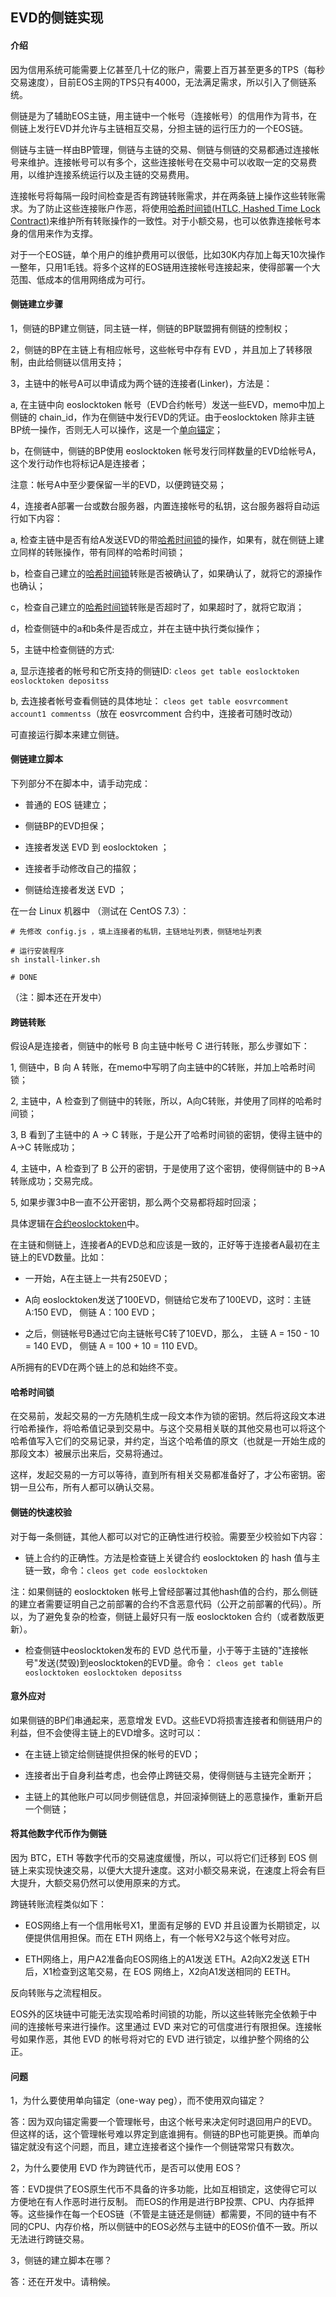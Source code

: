## EVD的侧链实现

#### 介绍

因为信用系统可能需要上亿甚至几十亿的账户，需要上百万甚至更多的TPS（每秒交易速度），目前EOS主网的TPS只有4000，无法满足需求，所以引入了侧链系统。

侧链是为了辅助EOS主链，用主链中一个帐号（连接帐号）的信用作为背书，在侧链上发行EVD并允许与主链相互交易，分担主链的运行压力的一个EOS链。

侧链与主链一样由BP管理，侧链与主链的交易、侧链与侧链的交易都通过连接帐号来维护。连接帐号可以有多个，这些连接帐号在交易中可以收取一定的交易费用，以维护连接系统运行以及主链的交易费用。

连接帐号将每隔一段时间检查是否有跨链转账需求，并在两条链上操作这些转账需求。为了防止这些连接账户作恶，将使用[哈希时间锁(HTLC, Hashed Time Lock Contract)](#hash)来维护所有转账操作的一致性。对于小额交易，也可以依靠连接帐号本身的信用来作为支撑。

对于一个EOS链，单个用户的维护费用可以很低，比如30K内存加上每天10次操作一整年，只用1毛钱。将多个这样的EOS链用连接帐号连接起来，使得部署一个大范围、低成本的信用网络成为可行。


#### 侧链建立步骤

1，侧链的BP建立侧链，同主链一样，侧链的BP联盟拥有侧链的控制权；

2，侧链的BP在主链上有相应帐号，这些帐号中存有 EVD ，并且加上了转移限制，由此给侧链以信用支持；

3，主链中的帐号A可以申请成为两个链的连接者(Linker)，方法是：

  a, 在主链中向 eoslocktoken 帐号（EVD合约帐号）发送一些EVD，memo中加上侧链的 chain_id，作为在侧链中发行EVD的凭证。由于eoslocktoken 除非主链BP统一操作，否则无人可以操作，这是一个[单向锚定](#oneway)；
  
  b，在侧链中，侧链的BP使用 eoslocktoken 帐号发行同样数量的EVD给帐号A，这个发行动作也将标记A是连接者；
  
  注意：帐号A中至少要保留一半的EVD，以便跨链交易；
  
4，连接者A部署一台或数台服务器，内置连接帐号的私钥，这台服务器将自动运行如下内容：

  a, 检查主链中是否有给A发送EVD的带[哈希时间锁](#hash)的操作，如果有，就在侧链上建立同样的转账操作，带有同样的哈希时间锁；
  
  b，检查自己建立的[哈希时间锁](#hash)转账是否被确认了，如果确认了，就将它的源操作也确认；
  
  c，检查自己建立的[哈希时间锁](#hash)转账是否超时了，如果超时了，就将它取消；
  
  d，检查侧链中的a和b条件是否成立，并在主链中执行类似操作；
  

5，主链中检查侧链的方式:

  a, 显示连接者的帐号和它所支持的侧链ID: ``` cleos get table eoslocktoken eoslocktoken depositss ```

  b, 去连接者帐号查看侧链的具体地址： ``` cleos get table eosvrcomment account1 commentss ```（放在 eosvrcomment 合约中，连接者可随时改动）


可直接运行脚本来建立侧链。

  
#### 侧链建立脚本  
  
下列部分不在脚本中，请手动完成：

- 普通的 EOS 链建立；

- 侧链BP的EVD担保；

- 连接者发送 EVD 到 eoslocktoken ；

- 连接者手动修改自己的描叙；

- 侧链给连接者发送 EVD ；
  
  
在一台 Linux 机器中 （测试在 CentOS 7.3）：

```
# 先修改 config.js ，填上连接者的私钥，主链地址列表，侧链地址列表

# 运行安装程序
sh install-linker.sh 

# DONE

```

（注：脚本还在开发中）

  
#### 跨链转账

假设A是连接者，侧链中的帐号 B 向主链中帐号 C 进行转账，那么步骤如下：

1, 侧链中，B 向 A 转账，在memo中写明了向主链中的C转账，并加上哈希时间锁；

2, 主链中，A 检查到了侧链中的转账，所以，A向C转账，并使用了同样的哈希时间锁；

3, B 看到了主链中的 A -> C 转账，于是公开了哈希时间锁的密钥，使得主链中的 A->C 转账成功；

4, 主链中，A 检查到了 B 公开的密钥，于是使用了这个密钥，使得侧链中的 B->A 转账成功；交易完成。

5, 如果步骤3中B一直不公开密钥，那么两个交易都将超时回滚；

具体逻辑在[合约eoslocktoken](evd.md)中。

在主链和侧链上，连接者A的EVD总和应该是一致的，正好等于连接者A最初在主链上的EVD数量。比如：

- 一开始，A在主链上一共有250EVD；

- A向 eoslocktoken发送了100EVD，侧链给它发布了100EVD，这时：主链 A:150 EVD， 侧链 A：100 EVD；

- 之后，侧链帐号B通过它向主链帐号C转了10EVD，那么，
  主链 A = 150 - 10 = 140 EVD， 
  侧链 A = 100 + 10 = 110 EVD。

A所拥有的EVD在两个链上的总和始终不变。


#### 哈希时间锁

<div id="hash"></div>

在交易前，发起交易的一方先随机生成一段文本作为锁的密钥。然后将这段文本进行哈希操作，将哈希值记录到交易中。与这个交易相关联的其他交易也可以将这个哈希值写入它们的交易记录，并约定，当这个哈希值的原文（也就是一开始生成的那段文本）被展示出来后，交易将通过。

这样，发起交易的一方可以等待，直到所有相关交易都准备好了，才公布密钥。密钥一旦公布，所有人都可以确认交易。


#### 侧链的快速校验

对于每一条侧链，其他人都可以对它的正确性进行校验。需要至少校验如下内容：

- 链上合约的正确性。方法是检查链上关键合约 eoslocktoken 的 hash 值与主链一致，命令：```cleos get code eoslocktoken```

注：如果侧链的 eoslocktoken 帐号上曾经部署过其他hash值的合约，那么侧链的建立者需要证明自己之前部署的合约不含恶意代码（公开之前部署的代码）。所以，为了避免复杂的检查，侧链上最好只有一版 eoslocktoken 合约（或者数版更新）。

- 检查侧链中eoslocktoken发布的 EVD 总代币量，小于等于主链的"连接帐号"发送(焚毁)到eoslocktoken的EVD量。命令：
```cleos get table eoslocktoken eoslocktoken depositss```


#### 意外应对

如果侧链的BP们串通起来，恶意增发 EVD。这些EVD将损害连接者和侧链用户的利益，但不会使得主链上的EVD增多。这时可以：

- 在主链上锁定给侧链提供担保的帐号的EVD；

- 连接者出于自身利益考虑，也会停止跨链交易，使得侧链与主链完全断开；

- 主链上的其他账户可以同步侧链信息，并回滚掉侧链上的恶意操作，重新开启一个侧链；


#### 将其他数字代币作为侧链

因为 BTC，ETH 等数字代币的交易速度缓慢，所以，可以将它们迁移到 EOS 侧链上来实现快速交易，以便大大提升速度。这对小额交易来说，在速度上将会有巨大提升，大额交易仍然可以使用原来的方式。

跨链转账流程类似如下：

- EOS网络上有一个信用帐号X1，里面有足够的 EVD 并且设置为长期锁定，以便提供信用担保。而在 ETH 网络上，有一个帐号X2与这个帐号对应。

- ETH网络上，用户A2准备向EOS网络上的A1发送 ETH。A2向X2发送 ETH 后，X1检查到这笔交易，在 EOS 网络上，X2向A1发送相同的 EETH。

反向转账与之流程相反。

EOS外的区块链中可能无法实现哈希时间锁的功能，所以这些转账完全依赖于中间的连接帐号来进行操作。这里通过 EVD 来对它的可信度进行有限担保。连接帐号如果作恶，其他 EVD 的帐号将对它的 EVD 进行锁定，以维护整个网络的公正。


#### 问题

<div id="oneway"></div>
1，为什么要使用单向锚定（one-way peg），而不使用双向锚定？

答：因为双向锚定需要一个管理帐号，由这个帐号来决定何时退回用户的EVD。但这样的话，这个管理帐号难以界定到底谁拥有。侧链的BP也可能更换。而单向锚定就没有这个问题，而且，建立连接者这个操作一个侧链常常只有数次。

2，为什么要使用 EVD 作为跨链代币，是否可以使用 EOS？

答：EVD提供了EOS原生代币不具备的许多功能，比如互相锁定，这使得它可以方便地在有人作恶时进行反制。
而EOS的作用是进行BP投票、CPU、内存抵押等。这些操作在每一个EOS链（不管是主链还是侧链）都需要，不同的链中有不同的CPU、内存价格，所以侧链中的EOS必然与主链中的EOS价值不一致。所以无法进行跨链交易。

3，侧链的建立脚本在哪？

答：还在开发中。请稍候。

